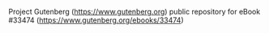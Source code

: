 Project Gutenberg (https://www.gutenberg.org) public repository for eBook #33474 (https://www.gutenberg.org/ebooks/33474)
